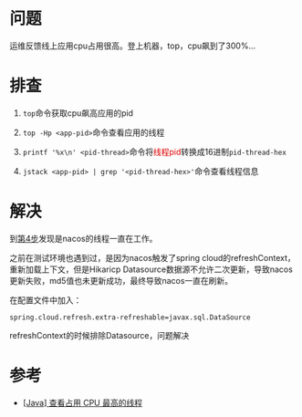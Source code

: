 # 问题
运维反馈线上应用cpu占用很高。登上机器，top，cpu飙到了300%...

# 排查
1. `top`命令获取cpu飙高应用的pid

2. `top -Hp <app-pid>`命令查看应用的线程

3. `printf '%x\n' <pid-thread>`命令将<font color="#dd0000">线程pid</font>转换成16进制`pid-thread-hex`

4. `jstack <app-pid> | grep '<pid-thread-hex>'`<span id="fourhStepJump">命令查看线程信息</span>

# 解决
到[第4步](#fourhStepJump)发现是nacos的线程一直在工作。

之前在测试环境也遇到过，是因为nacos触发了spring cloud的refreshContext，重新加载上下文，但是Hikaricp Datasource数据源不允许二次更新，导致nacos更新失败，md5值也未更新成功，最终导致nacos一直在刷新。

在配置文件中加入：
```
spring.cloud.refresh.extra-refreshable=javax.sql.DataSource
```
refreshContext的时候排除Datasource，问题解决

# 参考
* [[Java] 查看占用 CPU 最高的线程](https://blog.csdn.net/u012099869/article/details/82951056)